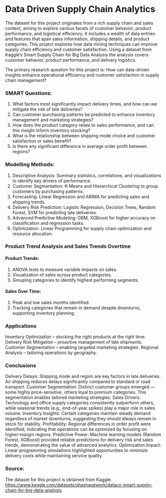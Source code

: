 # Data Driven Supply Chain Analytics
The dataset for this project originates from a rich supply chain and sales context, aiming to explore various facets of customer behavior, product performance, and logistical efficiency. It includes a wealth of data entries and features that span sales information, shipping details, and product categories. This project explores how data mining techniques can improve supply chain efficiency and customer satisfaction. Using a dataset from Kaggle’s Smart Supply Chain for Big Data Analysis the analysis covers customer behavior, product performance, and delivery logistics.

The primary research question for this project is: How can data-driven insights enhance operational efficiency and customer satisfaction in supply chain management?

### SMART Questions:
1. What factors most significantly impact delivery times, and how can we mitigate the risk of late deliveries?
2. Can customer purchasing patterns be predicted to enhance inventory management and marketing strategies?
3. How does the product category relate to sales performance, and can this insight inform inventory stocking?
4. What is the relationship between shipping mode choice and customer satisfaction or sales benefit?
5. Is there any significant difference in average order profit between regions?

### Modelling Methods:
1. Descriptive Analysis: Summary statistics, correlations, and visualizations to identify key drivers of performance.
2. Customer Segmentation: K-Means and Hierarchical Clustering to group customers by purchasing patterns.
3. Forecasting: Linear Regression and ARIMA for predicting sales and shipping trends.
4. Delivery Risk Prediction: Logistic Regression, Decision Trees, Random Forest, SVM for predicting late deliveries.
5. Advanced Predictive Modeling: GBM, XGBoost for higher accuracy on classification and regression tasks.
6. Optimization: Linear Programming for supply chain optimization and resource allocation.
   
### Product Trend Analysis and Sales Trends Overtime
#### Product Trends:
1. ANOVA tests to measure variable impacts on sales.
2. Visualization of sales across product categories.
3. Grouping categories to identify highest performing segments.
#### Sales Over Time:
1. Peak and low sales months identified.
2. Tracking categories that remain in demand despite downturns, supporting inventory planning.

### Applications
Inventory Optimization – stocking the right products at the right time.
Delivery Risk Mitigation – proactive management of late shipments.
Customer Segmentation – enabling targeted marketing strategies.
Regional Analysis – tailoring operations by geography.

### Conclusions
Delivery Delays: Shipping mode and region are key factors in late deliveries. Air shipping reduces delays significantly compared to standard or road transport.
Customer Segmentation: Distinct customer groups emerged — some highly price-sensitive, others loyal to premium categories. This segmentation enables tailored marketing strategies.
Sales Drivers: Technology and office supply categories consistently outperform others, while seasonal trends (e.g., end-of-year spikes) play a major role in sales volume.
Inventory Insights: Certain categories maintain steady demand regardless of market downturns, suggesting they should always remain in stock for stability.
Profitability: Regional differences in order profit were identified, indicating that operations can be optimized by focusing on higher-margin regions.
Predictive Power: Machine learning models (Random Forest, XGBoost) provided reliable predictions for delivery risk and sales trends, demonstrating the value of advanced analytics.
Optimization Impact: Linear programming simulations highlighted opportunities to minimize delivery costs while maintaining service quality.
   
### Source:
The dataset for this project is obtained from Kaggle.
https://www.kaggle.com/datasets/shashwatwork/dataco-smart-supply-chain-for-big-data-analysis
